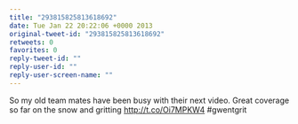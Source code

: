 ```yaml
---
title: "293815825813618692"
date: Tue Jan 22 20:22:06 +0000 2013
original-tweet-id: "293815825813618692"
retweets: 0
favorites: 0
reply-tweet-id: ""
reply-user-id: ""
reply-user-screen-name: ""
---
```

So my old team mates have been busy with their next video. Great coverage so far on the snow and gritting http://t.co/Oi7MPKW4 #gwentgrit
